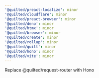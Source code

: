 ```yaml
---
'@quilted/preact-localize': minor
'@quilted/cloudflare': minor
'@quilted/preact-browser': minor
'@quilted/deno': minor
'@quilted/htmx': minor
'@quilted/browser': minor
'@quilted/create': minor
'@quilted/rollup': minor
'@quilted/quilt': minor
'@quilted/hono': minor
'@quilted/vite': minor
---
```


Replace @quilted/request-router with Hono
